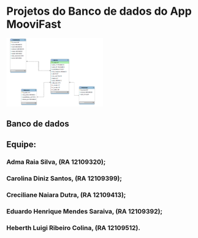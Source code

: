 # Projetos do Banco de dados do App MooviFast

[<img src="https://github.com/appmoovifast/BD/blob/main/FIG_BD.png" width="50%">](https://github.com/appmoovifast/BD/blob/main/bd_moovifast_2.pdf)

## Banco de dados

## Equipe:
### Adma Raia Silva, (RA 12109320); 
### Carolina Diniz Santos, (RA 12109399); 
### Creciliane Naiara Dutra, (RA 12109413); 
### Eduardo Henrique Mendes Saraiva, (RA 12109392); 
### Heberth Luigi Ribeiro Colina, (RA 12109512).
